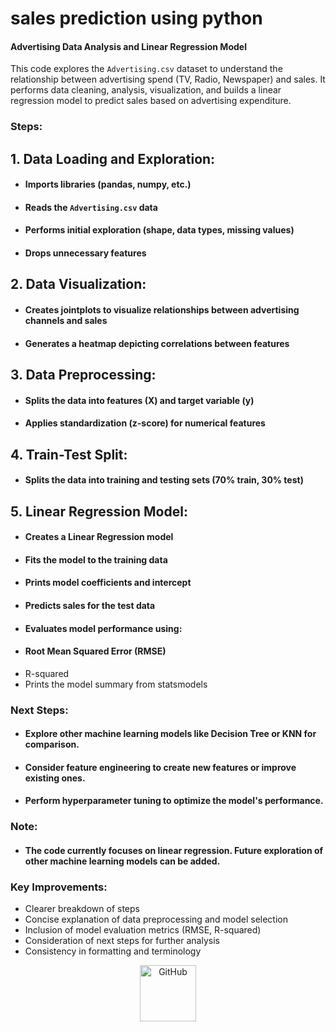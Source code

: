 # sales prediction using python

#### Advertising Data Analysis and Linear Regression Model

 This code explores the `Advertising.csv` dataset to understand the relationship between advertising spend (TV, Radio, Newspaper) and sales. It performs data cleaning, analysis,
 visualization, and builds a linear regression model to predict sales based on advertising expenditure.

### Steps:

## 1. Data Loading and Exploration:

- #### Imports libraries (pandas, numpy, etc.)
- #### Reads the `Advertising.csv` data
- #### Performs initial exploration (shape, data types, missing values)
- #### Drops unnecessary features

## 2. Data Visualization: 

- #### Creates jointplots to visualize relationships between advertising channels and sales
- #### Generates a heatmap depicting correlations between features

## 3. Data Preprocessing:

- #### Splits the data into features (X) and target variable (y)
- #### Applies standardization (z-score) for numerical features

## 4. Train-Test Split:

- #### Splits the data into training and testing sets (70% train, 30% test)

## 5. Linear Regression Model:

- #### Creates a Linear Regression model
- #### Fits the model to the training data
- #### Prints model coefficients and intercept
- #### Predicts sales for the test data
- #### Evaluates model performance using:
- #### Root Mean Squared Error (RMSE)
- R-squared
- Prints the model summary from statsmodels

### Next Steps:

- #### Explore other machine learning models like Decision Tree or KNN for comparison.
- #### Consider feature engineering to create new features or improve existing ones.
- #### Perform hyperparameter tuning to optimize the model's performance.

### Note:

- #### The code currently focuses on linear regression. Future exploration of other machine learning models can be added.

### Key Improvements:

- Clearer breakdown of steps
- Concise explanation of data preprocessing and model selection
- Inclusion of model evaluation metrics (RMSE, R-squared)
- Consideration of next steps for further analysis
- Consistency in formatting and terminology

<p align="center">
  <a href="https://github.com/netblag">
    <picture>
      <source media="(prefers-color-scheme: dark)" srcset="https://cdn.simpleicons.org/github/ccc?viewbox=auto" />
      <source media="(prefers-color-scheme: light)" srcset="https://cdn.simpleicons.org/github?viewbox=auto" />
      <img alt="GitHub" height="90" src="https://cdn.simpleicons.org/github?viewbox=auto" />
    </picture>
  </a>

